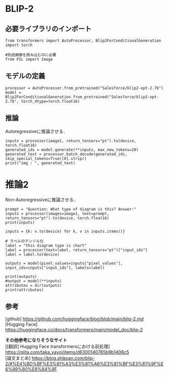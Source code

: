# BLIP-2


## 必要ライブラリのインポート
```
from transformers import AutoProcessor, Blip2ForConditionalGeneration
import torch

#別途画像を読み込むのに必要
from PIL import Image
```

## モデルの定義
```
processor = AutoProcessor.from_pretrained("Salesforce/blip2-opt-2.7b")
model = Blip2ForConditionalGeneration.from_pretrained("Salesforce/blip2-opt-2.7b", torch_dtype=torch.float16)
```

## 推論
Autoregressiveに推論させる．
```
inputs = processor(image1, return_tensors="pt").to(device, torch.float16)
generated_ids = model.generate(**inputs, max_new_tokens=20)
generated_text = processor.batch_decode(generated_ids, skip_special_tokens=True)[0].strip()
print("img : ", generated_text)
```

# 推論2
Non-Autoregressiveに推論させる．
```
prompt = "Question: What type of diagram is this? Answer:"
inputs = processor(images=image1, text=prompt, return_tensors="pt").to(device, torch.float16)
print(inputs)

inputs = {k: v.to(device) for k, v in inputs.items()}

# ラベルのテンソル化
label = "this diagram type is chart"
label = processor(text=label, return_tensors="pt")["input_ids"]
label = label.to(device)

outputs = model(pixel_values=inputs["pixel_values"], input_ids=inputs["input_ids"], labels=label)

print(outputs)
#output = model(**inputs)
attributes = dir(outputs)
print(attributes)
```


## 参考
[github] https://github.com/huggingface/blog/blob/main/blip-2.md <br>
[Hugging Face] https://huggingface.co/docs/transformers/main/model_doc/blip-2 <br>

**その他参考になりそうなサイト**<br>
[[翻訳] Hugging Face transformersにおける前処理] https://qiita.com/taka_yayoi/items/d6300140765b9b1406c5<br>
[論文まとめ] https://blog.shikoan.com/blip-2/#%E4%BD%BF%E3%81%A3%E3%81%A6%E3%81%BF%E3%81%9F%E6%89%80%E6%84%9F
